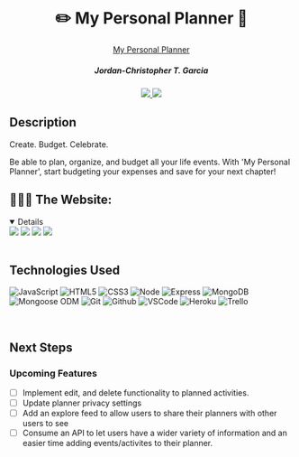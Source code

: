 <div align="center">
   <h1>✏️ My Personal Planner 📔</h1>
   
   <a href="https://jgtravels.herokuapp.com/">My Personal Planner</a>
   <h5> Jordan-Christopher T. Garcia </h5>                             
   <a href="https://www.linkedin.com/in/jctgarcia20/" target="_blank">
      <img src="https://img.shields.io/badge/-linkedin.com/in/jctgarcia20-blue?style=flat&``logo=Linkedin&logoColor=white">
   </a> 
   <a href="jctgarcia20@gmail.com" target="_blank">
      <img src="https://img.shields.io/badge/jctgarcia20@gmail.com-c14438?style=flat&logo=Gmail&``logoColor=white">
   </a>
</div>

<h2>Description</h2>
<p>Create. Budget. Celebrate.
<p>Be able to plan, organize, and budget all your life events. With 'My Personal Planner', start budgeting your expenses and save for your next chapter!

<br>
<h2>👨🏻‍💻 The Website: </h2>
<details open>
<img src="https://i.imgur.com/d2bjvYP.png">
<img src="https://i.imgur.com/0J3I7Yh.png">
<img src="https://i.imgur.com/uk7IZdT.png">
<img src="https://i.imgur.com/fbpBFOw.png">
</details>
<br>

## Technologies Used
![JavaScript](https://img.shields.io/badge/-JavaScript-333?style=flat&logo=javascript) 
![HTML5](https://img.shields.io/badge/-HTML5-333?style=flat&logo=html5)
![CSS3](https://img.shields.io/badge/-CSS-333?style=flat&logo=css3)
![Node](https://img.shields.io/badge/-Node.js-333?style=flat&logo=node.js)
![Express](https://img.shields.io/badge/-Express-333?style=flat&logo=express)
![MongoDB](https://img.shields.io/badge/-MongoDB-333?style=flat&logo=mongodb)
![Mongoose ODM](https://img.shields.io/badge/-Mongoose_ODM-333?style=flat&logo=mongodb)
![Git](https://img.shields.io/badge/-Git-333?style=flat&logo=git)
![Github](https://img.shields.io/badge/-GitHub-333?style=flat&logo=github)
![VSCode](https://img.shields.io/badge/-VS_Code-333?style=flat&logo=visualstudio) 
![Heroku](https://img.shields.io/badge/-Heroku-333?style=flat&logo=heroku)
![Trello](https://img.shields.io/badge/-Trello-333?style=flat&logo=trello) 

<br>


## Next Steps

### Upcoming Features
- [ ] Implement edit, and delete functionality to planned activities.
- [ ] Update planner privacy settings
- [ ] Add an explore feed to allow users to share their planners with other users to see
- [ ] Consume an API to let users have a wider variety of information and an easier time adding events/activites to their planner.</p>